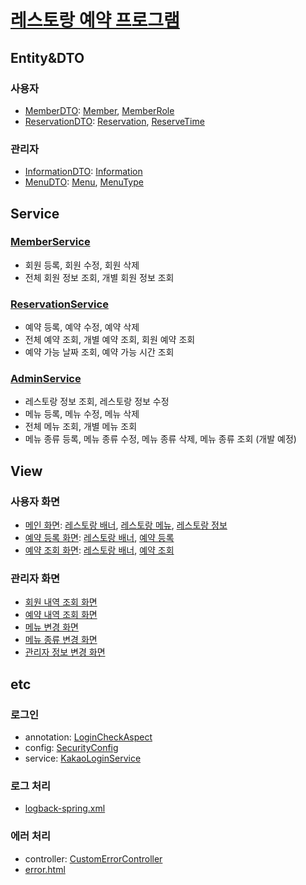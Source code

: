 <h1><a href="sushicaptain.com">레스토랑 예약 프로그램</a></h1>

<h2>Entity&DTO</h2>
    <h3>사용자</h3>
    <ul>
        <li>
            <a href="https://github.com/shinyena/sushi/blob/master/src/main/java/com/example/sushi/dto/user/MemberDTO.java">MemberDTO</a>:
            <a href="">Member</a>,
            <a href="">MemberRole</a>
        </li>
        <li>
            <a href="https://github.com/shinyena/sushi/blob/master/src/main/java/com/example/sushi/dto/user/ReservationDTO.java">ReservationDTO</a>:
            <a href="">Reservation</a>,
            <a href="">ReserveTime</a>
        </li>
    </ul>
    <h3>관리자</h3>
    <ul>
        <li>
            <a href="https://github.com/shinyena/sushi/blob/master/src/main/java/com/example/sushi/dto/admin/InformationDTO.java">InformationDTO</a>:
            <a href="https://github.com/shinyena/sushi/blob/master/src/main/java/com/example/sushi/entity/admin/Information.java">Information</a>
        </li>
        <li>
            <a href="https://github.com/shinyena/sushi/blob/master/src/main/java/com/example/sushi/dto/admin/MenuDTO.java">MenuDTO</a>:
            <a href="https://github.com/shinyena/sushi/blob/master/src/main/java/com/example/sushi/entity/admin/Menu.java">Menu</a>,
            <a href="https://github.com/shinyena/sushi/blob/master/src/main/java/com/example/sushi/entity/admin/MenuType.java">MenuType</a>
        </li>
    </ul>

<h2>Service</h2>
    <h3><a href="https://github.com/shinyena/sushi/blob/master/src/main/java/com/example/sushi/service/MemberServiceImpl.java">MemberService</a></h3>
    <ul>
        <li>회원 등록, 회원 수정, 회원 삭제</li>
        <li>전체 회원 정보 조회, 개별 회원 정보 조회</li>
    </ul>
    <h3><a href="https://github.com/shinyena/sushi/blob/master/src/main/java/com/example/sushi/service/ReservationServiceImpl.java">ReservationService</a></h3>
    <ul>
        <li>예약 등록, 예약 수정, 예약 삭제</li>
        <li>전체 예약 조회, 개별 예약 조회, 회원 예약 조회</li>
        <li>예약 가능 날짜 조회, 예약 가능 시간 조회</li>
    </ul>
    <h3><a href="https://github.com/shinyena/sushi/blob/master/src/main/java/com/example/sushi/service/AdminServiceImpl.java">AdminService</a></h3>
    <ul>
        <li>레스토랑 정보 조회, 레스토랑 정보 수정</li>
        <li>메뉴 등록, 메뉴 수정, 메뉴 삭제</li>
        <li>전체 메뉴 조회, 개별 메뉴 조회</li>
        <li>메뉴 종류 등록, 메뉴 종류 수정, 메뉴 종류 삭제, 메뉴 종류 조회 (개발 예정)</li>
    </ul>

<h2>View</h2>
    <h3>사용자 화면</h3>
    <ul>
        <li>
            <a href="https://github.com/shinyena/sushi/blob/master/src/main/resources/templates/sushi/main.html">메인 화면</a>:
            <a href="https://github.com/shinyena/sushi/blob/master/src/main/resources/templates/sushi/fragment/hero.html">레스토랑 배너</a>,
            <a href="https://github.com/shinyena/sushi/blob/master/src/main/resources/templates/sushi/fragment/menu.html">레스토랑 메뉴</a>,
            <a href="https://github.com/shinyena/sushi/blob/master/src/main/resources/templates/sushi/fragment/contact.html">레스토랑 정보</a>
        </li>
        <li>
            <a href="https://github.com/shinyena/sushi/blob/master/src/main/resources/templates/sushi/register.html">예약 등록 화면</a>:
            <a href="https://github.com/shinyena/sushi/blob/master/src/main/resources/templates/sushi/fragment/hero.html">레스토랑 배너</a>,
            <a href="https://github.com/shinyena/sushi/blob/master/src/main/resources/templates/sushi/fragment/book.html">예약 등록</a>
        </li>
        <li>
            <a href="https://github.com/shinyena/sushi/blob/master/src/main/resources/templates/sushi/list.html">예약 조회 화면</a>:
            <a href="https://github.com/shinyena/sushi/blob/master/src/main/resources/templates/sushi/fragment/hero.html">레스토랑 배너</a>,
            <a href="https://github.com/shinyena/sushi/blob/master/src/main/resources/templates/sushi/fragment/special.html">예약 조회</a>
        </li>
    </ul>
    <h3>관리자 화면</h3>
    <ul>
        <li><a href="">회원 내역 조회 화면</a></li>
        <li><a href="https://github.com/shinyena/sushi/blob/master/src/main/resources/templates/admin/list.html">예약 내역 조회 화면</a></li>
        <li><a href="https://github.com/shinyena/sushi/blob/master/src/main/resources/templates/admin/menu.html">메뉴 변경 화면</a></li>
        <li><a href="">메뉴 종류 변경 화면</a></li>
        <li><a href="https://github.com/shinyena/sushi/blob/master/src/main/resources/templates/admin/information.html">관리자 정보 변경 화면</a></li>
    </ul>

<h2>etc</h2>
    <h3>로그인</h3>
    <ul>
        <li>annotation: <a href="https://github.com/shinyena/sushi/blob/master/src/main/java/com/example/sushi/annotation/LoginCheckAspect.java">LoginCheckAspect</a></li>
        <li>config: <a href="https://github.com/shinyena/sushi/blob/master/src/main/java/com/example/sushi/config/SecurityConfig.java">SecurityConfig</a></li>
        <li>service: <a href="https://github.com/shinyena/sushi/blob/master/src/main/java/com/example/sushi/service/KakaoLoginService.java">KakaoLoginService</a></li>
    </ul>
    <h3>로그 처리</h3>
    <ul>
        <li><a href="https://github.com/shinyena/sushi/blob/master/src/main/resources/logback-spring.xml">logback-spring.xml</a></li>
    </ul>
    <h3>에러 처리</h3>
    <ul>
        <li>controller: <a href="https://github.com/shinyena/sushi/blob/master/src/main/java/com/example/sushi/controller/CustomErrorController.java">CustomErrorController</a></li>
        <li><a href="https://github.com/shinyena/sushi/blob/master/src/main/resources/templates/error.html">error.html</a></li>
    </ul>
        
